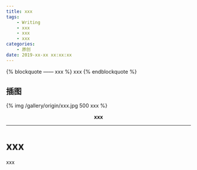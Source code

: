 ```yaml
---
title: xxx
tags: 
	- Writing
	- xxx
	- xxx
	- xxx
categories: 
	- 原创
date: 2019-xx-xx xx:xx:xx
---
```


{% blockquote —— xxx %}
xxx
{% endblockquote %}
<!-- more -->

## 插图
{% img /gallery/origin/xxx.jpg 500 xxx %}
<p align="center"><b>xxx</b></p>

-----

# xxx

xxx